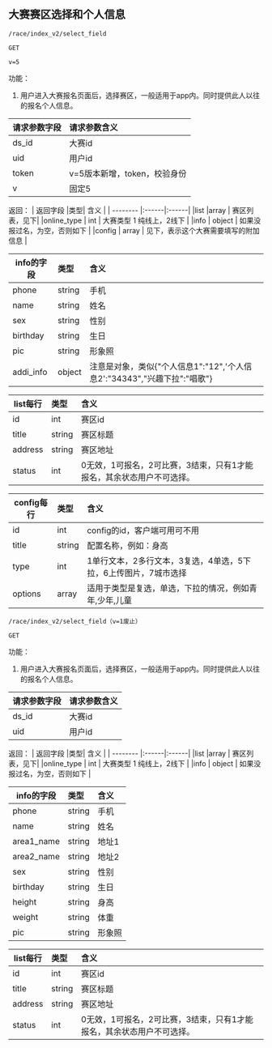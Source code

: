 
## 大赛赛区选择和个人信息


~~~
/race/index_v2/select_field
~~~
~~~
GET
~~~
~~~
v=5
~~~



功能：  

1. 用户进入大赛报名页面后，选择赛区，一般适用于app内。同时提供此人以往的报名个人信息。


| 请求参数字段        | 请求参数含义  |
| -------- |:------|
|ds_id       |  大赛id|
|uid       |  用户id|
|token       |  v=5版本新增，token，校验身份|
|v       |  固定5|


返回：
| 返回字段        |类型| 含义  |
| -------- |:------|:------|
|list     |array    |  赛区列表，见下|
|online_type     | int    | 大赛类型 1 纯线上，2线下  |
|info     | object    | 如果没报过名，为空，否则如下 |
|config     | array    | 见下，表示这个大赛需要填写的附加信息 |




| info的字段        |类型| 含义  |
| -------- |:------|:------|
|phone     |string    |  手机|
|name     |string    |  姓名|
| sex     |string    |  性别|
|birthday     |string    |  生日 |
|pic     |string    |  形象照|
|addi_info     |object    | 注意是对象，类似{"个人信息1":"12",'个人信息2':"34343","兴趣下拉":"唱歌"} |



 
| list每行        |类型| 含义  |
| -------- |:------|:------|
|id     |int    |  赛区id|
|title     | string    |  赛区标题  |
|address     |  string    |  赛区地址  |
|status     |  int    |  0无效，1可报名，2可比赛，3结束，只有1才能报名，其余状态用户不可选择。   |
 
 
 
| config每行        |类型| 含义  |
| -------- |:------|:------|
|id     |int    |  config的id，客户端可用可不用 |
|title     | string    |  配置名称，例如：身高  |
|type     |  int    |  1单行文本，2多行文本，3复选，4单选，5下拉，6上传图片，7城市选择   |
|options     | array   |  适用于类型是复选，单选，下拉的情况，例如青年,少年,儿童   |





~~~
/race/index_v2/select_field（v=1废止）
~~~
~~~
GET
~~~


功能：  

1. 用户进入大赛报名页面后，选择赛区，一般适用于app内。同时提供此人以往的报名个人信息。


| 请求参数字段        | 请求参数含义  |
| -------- |:------|
|ds_id       |  大赛id|
|uid       |  用户id|


返回：
| 返回字段        |类型| 含义  |
| -------- |:------|:------|
|list     |array    |  赛区列表，见下|
|online_type     | int    | 大赛类型 1 纯线上，2线下  |
|info     | object    | 如果没报过名，为空，否则如下 |

| info的字段        |类型| 含义  |
| -------- |:------|:------|
|phone     |string    |  手机|
|name     |string    |  姓名|
|area1_name     |string    |  地址1|
|area2_name     |string    |  地址2 | 
| sex     |string    |  性别|
|birthday     |string    |  生日 |
|height     |string    |  身高|
|weight     |string    |  体重|
|pic     |string    |  形象照|



 
| list每行        |类型| 含义  |
| -------- |:------|:------|
|id     |int    |  赛区id|
|title     | string    |  赛区标题  |
|address     |  string    |  赛区地址  |
|status     |  int    |  0无效，1可报名，2可比赛，3结束，只有1才能报名，其余状态用户不可选择。   |
 











